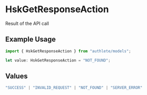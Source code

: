 # HskGetResponseAction

Result of the API call

## Example Usage

```typescript
import { HskGetResponseAction } from "authlete/models";

let value: HskGetResponseAction = "NOT_FOUND";
```

## Values

```typescript
"SUCCESS" | "INVALID_REQUEST" | "NOT_FOUND" | "SERVER_ERROR"
```